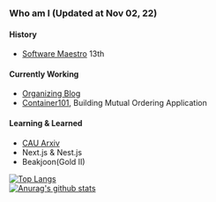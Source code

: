 ### Who am I (Updated at Nov 02, 22)

#### History

- [Software Maestro](https://www.swmaestro.org/sw/main/main.do) 13th

#### Currently Working

- [Organizing Blog](https://woodi97.github.io)
- [Container101](https://github.com/container-101), Building Mutual Ordering Application

#### Learning & Learned

- [CAU Arxiv](https://github.com/CauArchive)
- Next.js & Nest.js
- Beakjoon(Gold II)

[![Top Langs](https://github-readme-stats.vercel.app/api/top-langs/?username=woodi97&layout=compact)](https://github.com/anuraghazra/github-readme-stats)</br>
[![Anurag's github stats](https://github-readme-stats.vercel.app/api?username=woodi97)](https://github.com/anuraghazra/github-readme-stats)

